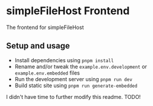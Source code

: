 # simpleFileHost Frontend

The frontend for simpleFileHost

## Setup and usage
- Install dependencies using `pnpm install`
- Rename and/or tweak the `example.env.development` or `example.env.embedded` files
- Run the development server using `pnpm run dev`
- Build static site using `pnpm run generate-embedded`


I didn't have time to further modify this readme. TODO!


